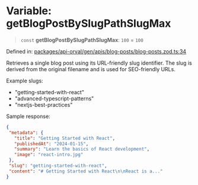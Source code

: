 # Variable: getBlogPostBySlugPathSlugMax

> `const` **getBlogPostBySlugPathSlugMax**: `100` = `100`

Defined in: [packages/api-orval/gen/apis/blog-posts/blog-posts.zod.ts:34](https://github.com/the-inconvenience-store/mono-example/blob/a3e1f4667d455f254c4a536af743fc2dff215781/packages/api-orval/gen/apis/blog-posts/blog-posts.zod.ts#L34)

Retrieves a single blog post using its URL-friendly slug identifier.
The slug is derived from the original filename and is used for SEO-friendly URLs.

Example slugs:
- "getting-started-with-react"
- "advanced-typescript-patterns"
- "nextjs-best-practices"

Sample response:
```json
{
 "metadata": {
   "title": "Getting Started with React",
   "publishedAt": "2024-01-15",
   "summary": "Learn the basics of React development",
   "image": "react-intro.jpg"
 },
 "slug": "getting-started-with-react",
 "content": "# Getting Started with React\n\nReact is a..."
}
```
